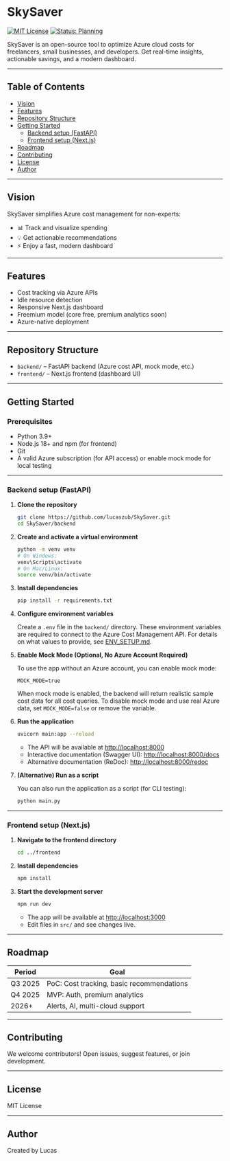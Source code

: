 # SkySaver

[![MIT License](https://img.shields.io/badge/license-MIT-blue.svg)](LICENSE)
[![Status: Planning](https://img.shields.io/badge/status-planning-yellow)]()

SkySaver is an open-source tool to optimize Azure cloud costs for freelancers, small businesses, and developers. Get real-time insights, actionable savings, and a modern dashboard.

---

## Table of Contents

- [Vision](#vision)
- [Features](#features)
- [Repository Structure](#repository-structure)
- [Getting Started](#getting-started)
  - [Backend setup (FastAPI)](#backend-setup-fastapi)
  - [Frontend setup (Next.js)](#frontend-setup-nextjs)
- [Roadmap](#roadmap)
- [Contributing](#contributing)
- [License](#license)
- [Author](#author)

---

## Vision

SkySaver simplifies Azure cost management for non-experts:

- 📊 Track and visualize spending
- 💡 Get actionable recommendations
- ⚡ Enjoy a fast, modern dashboard

---

## Features

- Cost tracking via Azure APIs
- Idle resource detection
- Responsive Next.js dashboard
- Freemium model (core free, premium analytics soon)
- Azure-native deployment

---

## Repository Structure

- `backend/` – FastAPI backend (Azure cost API, mock mode, etc.)
- `frontend/` – Next.js frontend (dashboard UI)

---

## Getting Started

### Prerequisites

- Python 3.9+
- Node.js 18+ and npm (for frontend)
- Git
- A valid Azure subscription (for API access) or enable mock mode for local testing

---

### Backend setup (FastAPI)

1. **Clone the repository**

   ```sh
   git clone https://github.com/lucaszub/SkySaver.git
   cd SkySaver/backend
   ```

2. **Create and activate a virtual environment**

   ```sh
   python -m venv venv
   # On Windows:
   venv\Scripts\activate
   # On Mac/Linux:
   source venv/bin/activate
   ```

3. **Install dependencies**

   ```sh
   pip install -r requirements.txt
   ```

4. **Configure environment variables**

   Create a `.env` file in the `backend/` directory. These environment variables are required to connect to the Azure Cost Management API. For details on what values to provide, see [ENV_SETUP.md](./ENV_SETUP.md).

5. **Enable Mock Mode (Optional, No Azure Account Required)**

   To use the app without an Azure account, you can enable mock mode:

   ```
   MOCK_MODE=true
   ```

   When mock mode is enabled, the backend will return realistic sample cost data for all cost queries.
   To disable mock mode and use real Azure data, set `MOCK_MODE=false` or remove the variable.

6. **Run the application**

   ```sh
   uvicorn main:app --reload
   ```

   - The API will be available at [http://localhost:8000](http://localhost:8000)
   - Interactive documentation (Swagger UI): [http://localhost:8000/docs](http://localhost:8000/docs)
   - Alternative documentation (ReDoc): [http://localhost:8000/redoc](http://localhost:8000/redoc)

7. **(Alternative) Run as a script**

   You can also run the application as a script (for CLI testing):

   ```sh
   python main.py
   ```

---

### Frontend setup (Next.js)

1. **Navigate to the frontend directory**

   ```sh
   cd ../frontend
   ```

2. **Install dependencies**

   ```sh
   npm install
   ```

3. **Start the development server**

   ```sh
   npm run dev
   ```

   - The app will be available at [http://localhost:3000](http://localhost:3000)
   - Edit files in `src/` and see changes live.

---

## Roadmap

| Period  | Goal                                      |
| ------- | ----------------------------------------- |
| Q3 2025 | PoC: Cost tracking, basic recommendations |
| Q4 2025 | MVP: Auth, premium analytics              |
| 2026+   | Alerts, AI, multi-cloud support           |

---

## Contributing

We welcome contributors! Open issues, suggest features, or join development.

---

## License

MIT License

---

## Author

Created by Lucas
